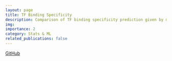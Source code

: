 ```yaml
---
layout: page
title: TF Binding Specificity
description: Comparison of TF binding specificity prediction given by models with and without DNA shape information
img: 
importance: 2
category: Stats & ML
related_publications: false
---
```


<a href="https://github.com/guswns3396-classes/BISC444/tree/master/Project">GitHub</a>